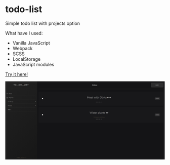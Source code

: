 # todo-list
Simple todo list with projects option

What have I used:
- Vanilla JavaScript
- Webpack
- SCSS
- LocalStorage
- JavaScript modules

[Try it here!](https://viraldl.github.io/todo-list/)

![Preview image](previerw.png)

